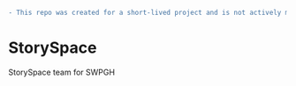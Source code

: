 ```diff
- This repo was created for a short-lived project and is not actively maintained
```

StorySpace
==========

StorySpace team for SWPGH
